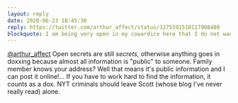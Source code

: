 ```yaml
---
layout: reply
date: 2020-06-23 18:45:30
reply: https://twitter.com/arthur_affect/status/1275591510117908480
blockquote: I am being very open in my cowardice here that I do not want to be blamed for "doxing" Scott Alexander himself but if all the hundreds of people who know his real last name just started saying it we could put an end to this ridiculous farce
---
```


[@arthur_affect](https://twitter.com/arthur_affect) Open secrets are still *secrets,* otherwise anything goes in doxxing because almost all information is "public" to someone. Family member knows your address? Well that means it's public information and I can post it online!... If you have to work hard to find the information, it counts as a dox. NYT criminals should leave Scott (whose blog I've never really read) alone.
